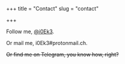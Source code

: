 +++
title = "Contact"
slug = "contact"

+++

Follow me, [@i0Ek3](https://github.com/i0Ek3).

Or mail me, i0Ek3#protonmail.ch.

~~Or find me on Telegram, you know how, right?~~
